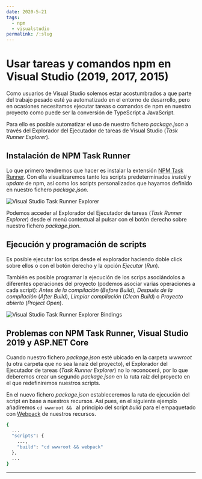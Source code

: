 ```yaml
---
date: 2020-5-21
tags: 
  - npm
  - visualstudio
permalink: /:slug
---
```


# Usar tareas y comandos npm en Visual Studio (2019, 2017, 2015)

<social-share class="social-share--header" />

Como usuarios de Visual Studio solemos estar acostumbrados a que parte del trabajo pesado esté ya automatizado en el entorno de desarrollo, pero en ocasiones necesitamos ejecutar tareas o comandos de npm en nuestro proyecto como puede ser la conversión de TypeScript a JavaScript.

Para ello es posible automatizar el uso de nuestro fichero _package.json_ a través del Explorador del Ejecutador de tareas de Visual Studio (_Task Runner Explorer_).

## Instalación de NPM Task Runner

Lo que primero tendremos que hacer es instalar la extensión [NPM Task Runner](https://marketplace.visualstudio.com/items?itemName=MadsKristensen.NPMTaskRunner). Con ella visualizaremos tanto los scripts predeterminados _install_ y _update_ de npm, así como los scripts personalizados que hayamos definido en nuestro fichero _package.json_.

![Visual Studio Task Runner Explorer](/blog/images/vs2019-task-runner-explorer.png)

Podemos acceder al Explorador del Ejecutador de tareas (_Task Runner Explorer_) desde el menú contextual al pulsar con el botón derecho sobre nuestro fichero _package.json_.

## Ejecución y programación de scripts

Es posible ejecutar los scrips desde el explorador haciendo doble click sobre ellos o con el botón derecho y la opción _Ejecutar_ (_Run_).

También es posible programar la ejecución de los scrips asociándolos a diferentes operaciones del proyecto (podemos asociar varias operaciones a cada script): _Antes de la compilación_ (_Before Build_), _Después de la compilación_ (_After Build_), _Limpiar compilación_ (_Clean Build_) o _Proyecto abierto_ (_Project Open_).

![Visual Studio Task Runner Explorer Bindings](/blog/images/vs2019-task-runner-explorer-bindings.png)

## Problemas con NPM Task Runner, Visual Studio 2019 y ASP.NET Core

Cuando nuestro fichero _package.json_ esté ubicado en la carpeta _wwwroot_ (u otra carpeta que no sea la raíz del proyecto), el Explorador del Ejecutador de tareas (_Task Runner Explorer_) no lo reconocerá, por lo que deberemos crear un segundo _package.json_ en la ruta raíz del proyecto en el que redefiniremos nuestros scripts.

En el nuevo fichero _package.json_ estableceremos la ruta de ejecución del script en base a nuestros recursos. Así pues, en el siguiente ejemplo añadiremos ```cd wwwroot && ``` al principio del script _build_ para el empaquetado con [Webpack](./usar-webpack-4-transformar-empaquetar-recursos-aplicacion-web.md) de nuestros recursos.

``` bash
{
  ...
  "scripts": {
    ...,
    "build": "cd wwwroot && webpack"
  },
  ...
}
```

---
<social-share class="social-share--footer" />